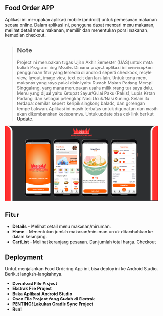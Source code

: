 ## Food Order APP

Aplikasi ini merupakan aplikasi mobile (android) untuk pemesanan makanan secara online. Dalam aplikasi ini, pengguna dapat mencari menu makanan, melihat detail menu makanan, memilih dan menentukan porsi makanan, kemudian checkout.

> ## Note
>
> Project ini merupakan tugas Ujian Akhir Semester (UAS) untuk mata kuliah Programming Mobile. Dimana project aplikasi ini menerapkan penggunaan fitur yang tersedia di android seperti checkbox, recyle view, layout, image view, text edit dan lain-lain. Untuk tema menu makanan yang saya pakai disini yaitu Rumah Makan Padang Merapi Singgalang, yang mana merupakan usaha milik orang tua saya dulu. Menu yang dijual yaitu Ketupat Sayur/Gulai Paku (Pakis), Lupis Ketan Padang, dan sebagai pelengkap Nasi Uduk/Nasi Kuning. Selain itu terdapat cemilan seperti keripik singkong balado, dan gorengan tempe bakwan.
> Aplikasi ini masih terbatas untuk digunakan dan masih akan dikembangkan kedepannya. Untuk update bisa cek link berikut [Update](https://github.com/aderamassxml/projectUAS).

![preview aplikasi](./media/prototype-app.png)

## Fitur

* **Details** - Melihat detail menu makanan/minuman.
* **Home** - Menentukan jumlah makanan/minuman untuk ditambahkan ke dalam keranjang.
* **CartList** - Melihat keranjang pesanan. Dan jumlah total harga. Checkout

## Deployment
Untuk menjalankan Food Ordering App ini, bisa deploy ini ke Android Studio. Berikut langkah-langkahnya.

* **Download File Project**
* **Ekstrak File Project**
* **Buka Aplikasi Android Studio**
* **Open File Project Yang Sudah di Ekstrak**
* **PENTING! Lakukan Gradle Sync Project**
* **Run!**



